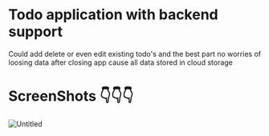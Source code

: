 # Todo application with backend support

Could add delete or even edit existing todo's
and the best part no worries of loosing data after closing app cause all data stored in cloud storage

# ScreenShots 👇👇👇

![Untitled](https://user-images.githubusercontent.com/75308493/138560401-210388fe-c3f4-4574-8323-c5a22094c3f4.png)


